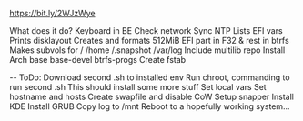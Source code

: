 https://bit.ly/2WJzWye

What does it do?
Keyboard in BE
Check network
Sync NTP
Lists EFI vars
Prints disklayout
Creates and formats 512MiB EFI part in F32 & rest in btrfs
Makes subvols for / /home /.snapshot /var/log
Include multilib repo
Install Arch base base-devel btrfs-progs 
Create fstab

-- 
ToDo:
Download second .sh to installed env
Run chroot, commanding to run second .sh
This should install some more stuff
Set local vars
Set hostname and hosts
Create swapfile and disable CoW
Setup snapper
Install KDE
Install GRUB
Copy log to /mnt
Reboot to a hopefully working system...
